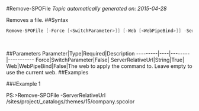 #Remove-SPOFile
*Topic automatically generated on: 2015-04-28*

Removes a file.
##Syntax
```powershell
Remove-SPOFile [-Force [<SwitchParameter>]] [-Web [<WebPipeBind>]] -ServerRelativeUrl [<String>]
```
&nbsp;

##Parameters
Parameter|Type|Required|Description
---------|----|--------|-----------
Force|SwitchParameter|False|
ServerRelativeUrl|String|True|
Web|WebPipeBind|False|The web to apply the command to. Leave empty to use the current web.
##Examples

###Example 1
    
PS:>Remove-SPOFile -ServerRelativeUrl /sites/project/_catalogs/themes/15/company.spcolor

